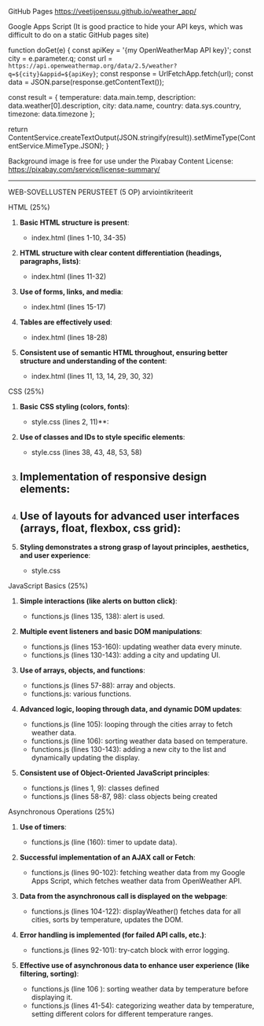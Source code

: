 GitHub Pages
https://veetijoensuu.github.io/weather_app/


Google Apps Script (It is good practice to hide your API keys, which was difficult to do on a static GitHub pages site)

function doGet(e) {
  const apiKey = '{my OpenWeatherMap API key}';
  const city = e.parameter.q;
  const url = `https://api.openweathermap.org/data/2.5/weather?q=${city}&appid=${apiKey}`;
  const response = UrlFetchApp.fetch(url);
  const data = JSON.parse(response.getContentText());

  const result = {
    temperature: data.main.temp,
    description: data.weather[0].description,
    city: data.name,
    country: data.sys.country,
    timezone: data.timezone
  };

  return ContentService.createTextOutput(JSON.stringify(result)).setMimeType(ContentService.MimeType.JSON);
}

Background image is free for use under the Pixabay Content License:
https://pixabay.com/service/license-summary/

_______________________________________________________________________________________________________________
WEB-SOVELLUSTEN PERUSTEET (5 OP) arviointikriteerit

HTML (25%)
1. **Basic HTML structure is present**:
   - index.html (lines 1-10, 34-35)

2. **HTML structure with clear content differentiation (headings, paragraphs, lists)**:
   - index.html (lines 11-32)

3. **Use of forms, links, and media**:
   - index.html (lines 15-17)

4. **Tables are effectively used**:
   - index.html (lines 18-28)

5. **Consistent use of semantic HTML throughout, ensuring better structure and understanding of the content**:
   - index.html (lines 11, 13, 14, 29, 30, 32)

CSS (25%)
1. **Basic CSS styling (colors, fonts)**:
   - style.css (lines 2, 11)**:

2. **Use of classes and IDs to style specific elements**:
   - style.css (lines 38, 43, 48, 53, 58)

3. **Implementation of responsive design elements**:
   - 

4. **Use of layouts for advanced user interfaces (arrays, float, flexbox, css grid)**:
   - 

5. **Styling demonstrates a strong grasp of layout principles, aesthetics, and user experience**:
   - style.css


JavaScript Basics (25%)
1. **Simple interactions (like alerts on button click)**:
   - functions.js (lines 135, 138): alert is used.

2. **Multiple event listeners and basic DOM manipulations**:
   - functions.js (lines 153-160): updating weather data every minute.
   - functions.js (lines 130-143): adding a city and updating UI.

3. **Use of arrays, objects, and functions**:
   - functions.js (lines 57-88): array and objects.
   - functions.js: various functions.

4. **Advanced logic, looping through data, and dynamic DOM updates**:
   - functions.js (line 105): looping through the cities array to fetch weather data.
   - functions.js (line 106): sorting weather data based on temperature.
   - functions.js (lines 130-143): adding a new city to the list and dynamically updating the display.

5. **Consistent use of Object-Oriented JavaScript principles**:
   - functions.js (lines 1, 9): classes defined
   - functions.js (lines 58-87, 98): class objects being created 

Asynchronous Operations (25%)
1. **Use of timers**:
   - functions.js (line (160): timer to update data).

2. **Successful implementation of an AJAX call or Fetch**:
   - functions.js (lines 90-102): fetching weather data from my Google Apps Script, which fetches weather data from OpenWeather API.

3. **Data from the asynchronous call is displayed on the webpage**:
   - functions.js (lines 104-122): displayWeather() fetches data for all cities, sorts by temperature, updates the DOM.

4. **Error handling is implemented (for failed API calls, etc.)**:
   - functions.js (lines 92-101): try-catch block with error logging.

5. **Effective use of asynchronous data to enhance user experience (like filtering, sorting)**:
   - functions.js (line 106 ): sorting weather data by temperature before displaying it.
   - functions.js (lines 41-54): categorizing weather data by temperature, setting different colors for different temperature ranges.